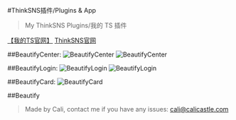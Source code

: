 #ThinkSNS插件/Plugins & App
>My ThinkSNS Plugins/我的 TS 插件

[【我的TS官网】](http://ts.calicastle.com/)
[ThinkSNS官网](http://demo.thinksns.com/)

##BeautifyCenter:
![BeautifyCenter](http://demo.thinksns.com/ts4/data/upload/2015/0817/15/55d18892cebf2.png)
![BeautifyCenter](http://demo.thinksns.com/ts4/data/upload/2015/0816/20/55d0879957fb0_660_0.png)

##BeautifyLogin:
![BeautifyLogin](http://ts.calicastle.com/data/upload/2015/0821/20/55d71e614b58d_660_0.png)
![BeautifyLogin](http://ts.calicastle.com/data/upload/2015/0821/20/55d71e856ba9d_660_0.jpg)

##BeautifyCard:
![BeautifyCard](http://ts.calicastle.com/data/upload/2015/0819/23/55d4a54f35fe7.png)

##Beautify

>Made by Cali, contact me if you have any issues: [cali@calicastle.com](mailto:cali@calicastle.com)
